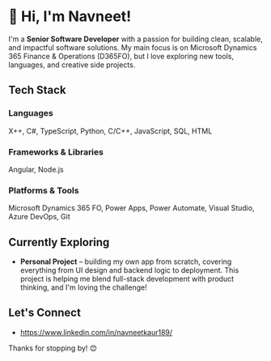 # 👋 Hi, I'm Navneet!

I'm a **Senior Software Developer** with a passion for building clean, scalable, and impactful software solutions. My main focus is on Microsoft Dynamics 365 Finance & Operations (D365FO), but I love exploring new tools, languages, and creative side projects.

## Tech Stack

### Languages
X++, C#, TypeScript, Python, C/C++, JavaScript, SQL, HTML

### Frameworks & Libraries
Angular, Node.js

### Platforms & Tools
Microsoft Dynamics 365 FO, Power Apps, Power Automate, Visual Studio, Azure DevOps, Git


## Currently Exploring
- **Personal Project** – building my own app from scratch, covering everything from UI design and backend logic to deployment. This project is helping me blend full-stack development with product thinking, and I'm loving the challenge!


## Let's Connect

- https://www.linkedin.com/in/navneetkaur189/

Thanks for stopping by! 😊


<!---
NavDev0918/NavDev0918 is a ✨ special ✨ repository because its `README.md` (this file) appears on your GitHub profile.
You can click the Preview link to take a look at your changes.
--->
